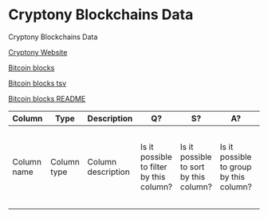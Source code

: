 # Cryptony Blockchains Data

Cryptony Blockchains Data

[Cryptony Website](https://cryptony.app)


[Bitcoin blocks](bitcoin-blocks)

[Bitcoin blocks tsv](bitcoin-blocks/tsv)

[Bitcoin blocks README](bitcoin-blocks/README.md)

| Column | Type | Description | Q? | S? | A? | C? |
| --- | --- | --- | --- | --- | --- | --- |
| Column name | Column type | Column description | Is it possible to filter by this column? | Is it possible to sort by this column? | Is it possible to group by this column? | Is it possible to apply aggregation functions (like sum) to this column? |

